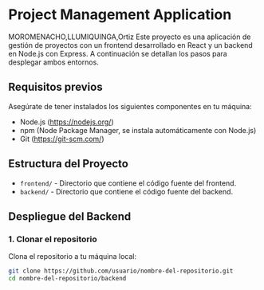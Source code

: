 # Project Management Application
MOROMENACHO,LLUMIQUINGA,Ortiz
Este proyecto es una aplicación de gestión de proyectos con un frontend desarrollado en React y un backend en Node.js con Express. A continuación se detallan los pasos para desplegar ambos entornos.

## Requisitos previos

Asegúrate de tener instalados los siguientes componentes en tu máquina:

- Node.js (https://nodejs.org/)
- npm (Node Package Manager, se instala automáticamente con Node.js)
- Git (https://git-scm.com/)

## Estructura del Proyecto

- `frontend/` - Directorio que contiene el código fuente del frontend.
- `backend/` - Directorio que contiene el código fuente del backend.

## Despliegue del Backend

### 1. Clonar el repositorio

Clona el repositorio a tu máquina local:

```bash
git clone https://github.com/usuario/nombre-del-repositorio.git
cd nombre-del-repositorio/backend
